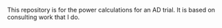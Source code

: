 This repository is for the power calculations for an AD trial. It is based on consulting work that I do.
